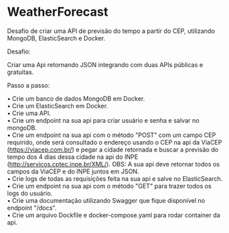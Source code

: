 # WeatherForecast

Desafio de criar uma API de previsão do tempo a partir do CEP, utilizando MongoDB, ElasticSearch e Docker.

Desafio:

Criar uma Api retornando JSON integrando com duas APIs públicas e gratuitas.

Passo a passo:

• Crie um banco de dados MongoDB em Docker.  
• Crie um ElasticSearch em Docker.  
• Crie uma API.  
• Crie um endpoint na sua api para criar usuário e senha e salvar no mongoDB.  
• Crie um endpoint na sua api com o método "POST" com um campo CEP requirido, onde será consultado o endereço usando o CEP na api da ViaCEP (https://viacep.com.br/) e pegar a cidade retornada e buscar a previsão do tempo dos 4 dias dessa cidade na api do INPE (http://servicos.cptec.inpe.br/XML/). OBS: A sua api deve retornar todos os campos da ViaCEP e do INPE juntos em JSON.  
• Crie logs de todas as requisições feita na sua api e salve no ElasticSearch.  
• Crie um endpoint na sua api com o método "GET" para trazer todos os logs do usuário.  
• Crie uma documentação utilizando Swagger que fique disponível no endpoint "/docs".  
• Crie um arquivo Dockfile e docker-compose.yaml para rodar container da api.
